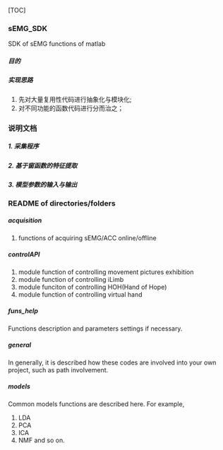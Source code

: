 [TOC]


### sEMG_SDK
SDK of sEMG functions of matlab

##### 目的

##### 实现思路
1. 先对大量复用性代码进行抽象化与模块化;
2. 对不同功能的函数代码进行分而治之；

### 说明文档
##### 1. 采集程序
##### 2. 基于窗函数的特征提取
##### 3. 模型参数的输入与输出


### README of directories/folders
##### acquisition
1. functions of acquiring sEMG/ACC online/offline

##### controlAPI
1. module function of controlling movement pictures exhibition
2. module function of controlling iLimb
3. module funciton of controlling HOH(Hand of Hope)
4. module function of controlling virtual hand

##### funs_help
Functions description and parameters settings if necessary.

##### general
In generally, it is described how these codes are involved into your own project, such as path involvement. 

##### models
Common models functions are described here. For example,
1. LDA
2. PCA
3. ICA
4. NMF and so on.